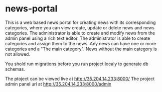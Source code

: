 # news-portal
This is a web based news portal for creating news with its corresponding categories, where you can view create, update or delete news and news categories.
The administrator is able to create and modify news from the admin panel using a rich text editor.
The administrator is able to create categories and assign them to the news.
Any news can have one or more categories and a "The main category".
News without the main category is not allowed.

You shold run migrations before you run project localy to generate db schemas.

The ptoject can be viewed live at http://35.204.14.233:8000/
The project admin panel url at http://35.204.14.233:8000/admin
